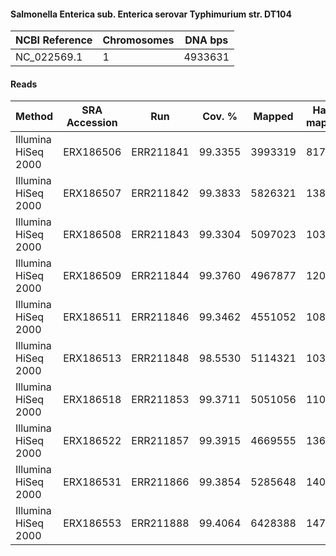 #### Salmonella Enterica sub. Enterica serovar Typhimurium str. DT104

| NCBI Reference | Chromosomes | DNA bps |
|----------------|-------------|---------|
| NC_022569.1    |           1 | 4933631 |

#### Reads

|        Method       | SRA Accession |    Run    |  Cov. % |  Mapped | Half-mapped | Unmapped | Length | Paired? | SNPs |
|---------------------|---------------|-----------|---------|---------|-------------|----------|--------|---------|------|
| Illumina HiSeq 2000 | ERX186506     | ERR211841 | 99.3355 | 3993319 |        8170 |    72222 |    100 | Y       |   48 |
| Illumina HiSeq 2000 | ERX186507     | ERR211842 | 99.3833 | 5826321 |       13824 |   158880 |    100 | Y       |   59 |
| Illumina HiSeq 2000 | ERX186508     | ERR211843 | 99.3304 | 5097023 |       10348 |    99014 |    100 | Y       |   48 |
| Illumina HiSeq 2000 | ERX186509     | ERR211844 | 99.3760 | 4967877 |       12098 |    92924 |    100 | Y       |   48 |
| Illumina HiSeq 2000 | ERX186511     | ERR211846 | 99.3462 | 4551052 |       10882 |   408870 |    100 | Y       |   77 |
| Illumina HiSeq 2000 | ERX186513     | ERR211848 | 98.5530 | 5114321 |       10375 |    74424 |    100 | Y       |  113 |
| Illumina HiSeq 2000 | ERX186518     | ERR211853 | 99.3711 | 5051056 |       11060 |    91850 |    100 | Y       |   46 |
| Illumina HiSeq 2000 | ERX186522     | ERR211857 | 99.3915 | 4669555 |       13642 |   436164 |    100 | Y       |   66 |
| Illumina HiSeq 2000 | ERX186531     | ERR211866 | 99.3854 | 5285648 |       14081 |   331002 |    100 | Y       |   56 |
| Illumina HiSeq 2000 | ERX186553     | ERR211888 | 99.4064 | 6428388 |       14750 |   111862 |    100 | Y       |   60 |
